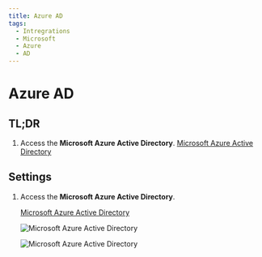 ```yaml
---
title: Azure AD
tags:
  - Intregrations
  - Microsoft
  - Azure
  - AD
---
```

# Azure AD

## TL;DR

1. Access the **Microsoft Azure Active Directory**. [Microsoft Azure Active Directory](https://portal.azure.com/#blade/Microsoft_AAD_IAM/ActiveDirectoryMenuBlade/Overview)

## Settings

1. Access the **Microsoft Azure Active Directory**.

   [Microsoft Azure Active Directory](https://portal.azure.com/#blade/Microsoft_AAD_IAM/ActiveDirectoryMenuBlade/Overview)

   ![Microsoft Azure Active Directory](https://cdn.phishx.io/phishx-docs/images/azure_ad_01.webp)

   ![Microsoft Azure Active Directory](https://cdn.phishx.io/phishx-docs/images/azure_ad_02.webp)
